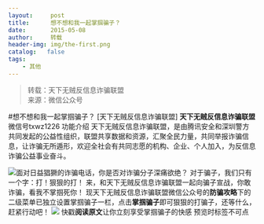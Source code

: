 ```yaml
---
layout:     post
title:      想不想和我一起掌掴骗子？
date:       2015-05-08
author:     转载
header-img: img/the-first.png
catalog:   false
tags:
    - 其他
---
```


<blockquote><p>转载：天下无贼反信息诈骗联盟<br>
来源：微信公众号</p></blockquote>

#想不想和我一起掌掴骗子？
[天下无贼反信息诈骗联盟]
**天下无贼反信息诈骗联盟**
微信号txwz1226
功能介绍
天下无贼反信息诈骗联盟，是由腾讯安全和深圳警方共同发起的公益性组织，联盟共享数据和资源，汇聚全民力量，共同举报诈骗信息，让诈骗无所遁形，欢迎全社会有共同志愿的机构、企业、个人加入，为反信息诈骗公益事业奋斗。

![](http://mmbiz.qpic.cn/mmbiz/3Frx8wcpibSs497Scwq5QKUPiaQHRFAM783zXjwAicliaRRLK1Z33mPIrCrBwxC5qpALpAibsnPNcVwqa0zoibvAh44A/0)面对日益猖獗的诈骗电话，你是否对诈骗分子深痛欲绝？
对于骗子，我们只有一个字：打！狠狠的打！
来，和天下无贼反信息诈骗联盟一起向骗子宣战，你敢诈骗，看我不掌掴死你！
现天下无贼反信息诈骗联盟微信公众号的**防骗攻略**下的二级菜单已独立设置掌掴骗子一栏，点击**掌掴骗子**即可狠狠的打骗子，还等什么，赶紧行动吧！
![]({{site.baseurl}}/postimg/3Frx8wcpibSsptIqtAHCMkKlcDrPfWmbdTVH3wic6rZZMzgYokTep7fIcT3QWm9MxqpPRpXUxqTgmaE9rytrdFlA.png)
快戳**阅读原文**让你立刻享受掌掴骗子的快感
预览时标签不可点
